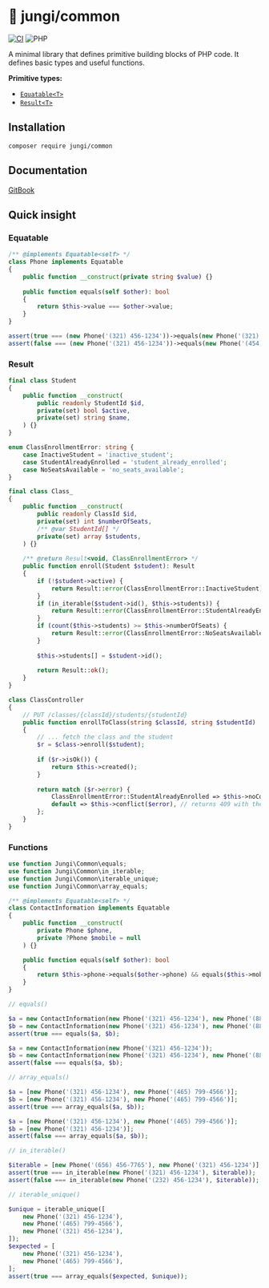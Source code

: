 # 🌱 jungi/common

[![CI](https://github.com/jungi-php/common/actions/workflows/continuous-integration.yml/badge.svg)](https://github.com/jungi-php/common/actions/workflows/continuous-integration.yml)
![PHP](https://img.shields.io/packagist/php-v/jungi/common)

A minimal library that defines primitive building blocks of PHP code. It defines basic types and useful functions.

**Primitive types:**

* [`Equatable<T>`](https://piku235.gitbook.io/jungi-common/equatable)
* [`Result<T>`](https://piku235.gitbook.io/jungi-common/result)

## Installation

```text
composer require jungi/common
```

## Documentation

[GitBook](https://piku235.gitbook.io/jungi-common)

## Quick insight

### Equatable

```php
/** @implements Equatable<self> */
class Phone implements Equatable
{
    public function __construct(private string $value) {}
    
    public function equals(self $other): bool
    {
        return $this->value === $other->value;
    }
}

assert(true === (new Phone('(321) 456-1234'))->equals(new Phone('(321) 456-1234')));
assert(false === (new Phone('(321) 456-1234'))->equals(new Phone('(454) 456-1234')));
```

### Result

```php
final class Student
{
    public function __construct(
        public readonly StudentId $id,
        private(set) bool $active,
        private(set) string $name,
    ) {}
}

enum ClassEnrollmentError: string {
    case InactiveStudent = 'inactive_student';
    case StudentAlreadyEnrolled = 'student_already_enrolled';
    case NoSeatsAvailable = 'no_seats_available';
}

final class Class_
{
    public function __construct(
        public readonly ClassId $id,
        private(set) int $numberOfSeats,
        /** @var StudentId[] */
        private(set) array $students,
    ) {}
    
    /** @return Result<void, ClassEnrollmentError> */
    public function enroll(Student $student): Result
    {
        if (!$student->active) {
            return Result::error(ClassEnrollmentError::InactiveStudent);
        }
        if (in_iterable($student->id(), $this->students)) {
            return Result::error(ClassEnrollmentError::StudentAlreadyEnrolled);
        }
        if (count($this->students) >= $this->numberOfSeats) {
            return Result::error(ClassEnrollmentError::NoSeatsAvailable);
        }
        
        $this->students[] = $student->id();
        
        return Result::ok();
    }
}

class ClassController
{
    // PUT /classes/{classId}/students/{studentId}
    public function enrollToClass(string $classId, string $studentId)
    {
        // ... fetch the class and the student
        $r = $class->enroll($student);
        
        if ($r->isOk()) {
            return $this->created();
        }
        
        return match ($r->error) {
            ClassEnrollmentError::StudentAlreadyEnrolled => $this->noContent(), // returns 204
            default => $this->conflict($error), // returns 409 with the error
        };
    }
}
```

### Functions

```php
use function Jungi\Common\equals;
use function Jungi\Common\in_iterable;
use function Jungi\Common\iterable_unique;
use function Jungi\Common\array_equals;

/** @implements Equatable<self> */
class ContactInformation implements Equatable
{
    public function __construct(
        private Phone $phone,
        private ?Phone $mobile = null
    ) {}

    public function equals(self $other): bool
    {
        return $this->phone->equals($other->phone) && equals($this->mobile, $other->mobile);
    }
}

// equals()

$a = new ContactInformation(new Phone('(321) 456-1234'), new Phone('(886) 456-6543'));
$b = new ContactInformation(new Phone('(321) 456-1234'), new Phone('(886) 456-6543'));
assert(true === equals($a, $b);

$a = new ContactInformation(new Phone('(321) 456-1234'));
$b = new ContactInformation(new Phone('(321) 456-1234'), new Phone('(886) 456-6543'));
assert(false === equals($a, $b);

// array_equals()

$a = [new Phone('(321) 456-1234'), new Phone('(465) 799-4566')];
$b = [new Phone('(321) 456-1234'), new Phone('(465) 799-4566')];
assert(true === array_equals($a, $b));

$a = [new Phone('(321) 456-1234'), new Phone('(465) 799-4566')];
$b = [new Phone('(321) 456-1234')];
assert(false === array_equals($a, $b));

// in_iterable()

$iterable = [new Phone('(656) 456-7765'), new Phone('(321) 456-1234')];
assert(true === in_iterable(new Phone('(321) 456-1234'), $iterable));
assert(false === in_iterable(new Phone('(232) 456-1234'), $iterable));

// iterable_unique()

$unique = iterable_unique([
    new Phone('(321) 456-1234'),
    new Phone('(465) 799-4566'),
    new Phone('(321) 456-1234'),
]);
$expected = [
    new Phone('(321) 456-1234'),
    new Phone('(465) 799-4566'),
];
assert(true === array_equals($expected, $unique));
```